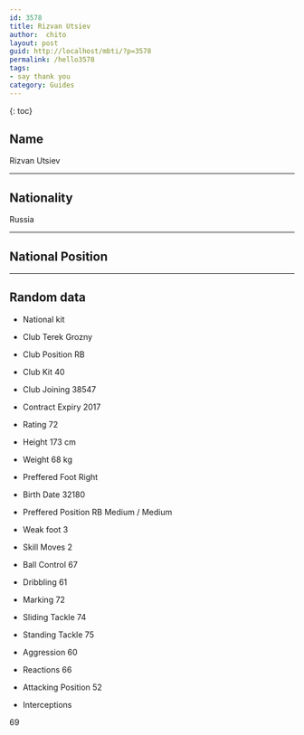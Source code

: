 ```yaml
---
id: 3578
title: Rizvan Utsiev
author:  chito 
layout: post
guid: http://localhost/mbti/?p=3578
permalink: /hello3578
tags:
- say thank you
category: Guides
---
```



{: toc}


## Name  
Rizvan Utsiev 

* * *

## Nationality  
Russia 

* * *

## National Position 

* * *

## Random data 

  * National kit 
  * Club 
Terek Grozny 

  * Club Position 
RB 

  * Club Kit 
40 

  * Club Joining 
38547 

  * Contract Expiry 
2017 

  * Rating 
72 

  * Height 
173 cm 

  * Weight 
68 kg 

  * Preffered Foot 
Right 

  * Birth Date 
32180 

  * Preffered Position 
RB Medium / Medium 

  * Weak foot 
3 

  * Skill Moves 
2 

  * Ball Control 
67 

  * Dribbling 
61 

  * Marking 
72 

  * Sliding Tackle 
74 

  * Standing Tackle 
75 

  * Aggression 
60 

  * Reactions 
66 

  * Attacking Position 
52 

  * Interceptions 

69</ul>